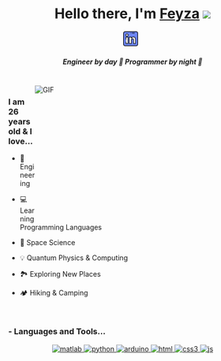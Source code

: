 <div align="center">
   <h1>Hello there, I'm <a href="https://hemant.codes">Feyza</a> <img src="https://media.giphy.com/media/hvRJCLFzcasrR4ia7z/giphy.gif" width="25px"> </h1>
</div>

<p align='center'>
   <a href="https://www.linkedin.com/in/feyzaboyun/"><img height="30" src="https://raw.githubusercontent.com/8bithemant/8bithemant/master/linkedin.png?raw=true"></a>&nbsp;&nbsp;
 </p>
 
 <h5 align="center">
   <i>Engineer by day 🌅 Programmer by night 🌌 </i>
  </h5>
 
 
<br />
<img align="right" height="270px" width="450px" alt="GIF" src="https://media.giphy.com/media/v1.Y2lkPTc5MGI3NjExdGFydzk5aGc5czFmajY3d2djcWVubjczNGNtZ2hpbXFwY2ZrbXhqZyZlcD12MV9pbnRlcm5hbF9naWZfYnlfaWQmY3Q9Zw/1X7xL3g8fWpOFGqfxE/giphy-downsized-large.gif" />
<p align="center">
  <h3> I am 26 years old & I love... </h3>
</p>

 - 🔩 Engineering 

 - 💻 Learning Programming Languages 
 
 - 🔭 Space Science 

 - 💡 Quantum Physics & Computing 
 
 - 🏞️ Exploring New Places 
 
 - 🏕️ Hiking & Camping

<br />

### - Languages and Tools...

<p align="center">
  <!-- For more icons please follow  https://github.com/MikeCodesDotNET/ColoredBadges -->
 <a href="#">
    <img src="svg/languages/matlab.svg" alt="matlab" style="vertical-align:top margin:6px 4px">
  </a>  
 <a href="#">
    <img src="svg/languages/python.svg" alt="python" style="vertical-align:top margin:6px 4px">
  </a>  
 <a href="#">
    <img src="svg/languages/arduino.svg" alt="arduino" style="vertical-align:top margin:6px 4px">
  </a>  
 <a href="#">
    <img src="svg/languages/html.svg" alt="html" style="vertical-align:top margin:6px 4px">
  </a>  
 <a href="#">
    <img src="svg/languages/css3.svg" alt="css3" style="vertical-align:top margin:6px 4px">
  </a>  
 <a href="#">
    <img src="svg/languages/js.svg" alt="js" style="vertical-align:top margin:6px 4px">
  </a>  
</p>



